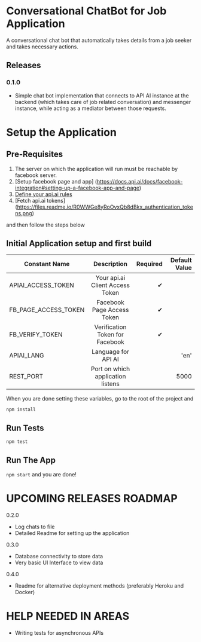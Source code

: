 # Conversational ChatBot for Job Application #

A conversational chat bot that automatically takes details from a job seeker and takes necessary actions.

## Releases

### 0.1.0

* Simple chat bot implementation that connects to API AI instance at the backend (which takes care of job related conversation) and messenger instance, while acting as a mediator between those requests.

# Setup the Application
## Pre-Requisites

1. The server on which the application will run must be reachable by facebook server.
2. [Setup facebook page and app] (https://docs.api.ai/docs/facebook-integration#setting-up-a-facebook-app-and-page)
3. [Define your api.ai rules](https://docs.api.ai/docs/get-started) 
4. [Fetch api.ai tokens] (https://files.readme.io/R0WWGe8yRoOvxQb8dBkx_authentication_tokens.png)

and then follow the steps below

## Initial Application setup and first build

| Constant Name   |      Description      |  Required |  Default Value|
|----------|:-------------:|------:|------:|
| APIAI_ACCESS_TOKEN |  Your api.ai Client Access Token | ✔ | |
| FB_PAGE_ACCESS_TOKEN |  Facebook Page Access Token | ✔ | |
| FB_VERIFY_TOKEN | Verification Token for Facebook | ✔ | |
| APIAI_LANG |  Language for API AI |  | 'en'|
| REST_PORT | Port on which application listens |  | 5000|

When you are done setting these variables, go to the root of the project and

`npm install`

## Run Tests

`npm test`

## Run The App

`npm start`
and you are done!

# UPCOMING RELEASES ROADMAP

0.2.0

* Log chats to file
* Detailed Readme for setting up the application 

0.3.0

* Database connectivity to store data
* Very basic UI Interface to view data

0.4.0

* Readme for alternative deployment methods (preferably Heroku and Docker)

# HELP NEEDED IN AREAS

* Writing tests for asynchronous APIs